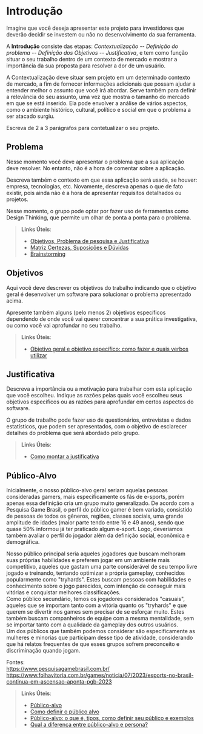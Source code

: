 # Introdução

Imagine que você deseja apresentar este projeto para investidores que deverão decidir se investem ou não no desenvolvimento da sua ferramenta.

A **Introdução** consiste das etapas: *Contextualização -- Definição do problema -- Definição dos Objetivos -- Justificativa*, e tem como função situar o seu trabalho dentro de um contexto de mercado e mostrar a importância da sua proposta para resolver a dor de um usuário.


A Contextualização deve situar sem projeto em um determinado contexto de mercado, a fim de fornecer informações adicionais que possam ajudar a entender melhor o assunto que você irá abordar. Serve também para definir a relevância do seu assunto, uma vez que mostra o tamanho do mercado em que se está inserido. Ela pode envolver a análise de vários aspectos, como o ambiente histórico, cultural, político e social em que o problema a ser atacado surgiu.

Escreva de 2 a 3 parágrafos para contetualizar o seu projeto.

## Problema

Nesse momento você deve apresentar o problema que a sua aplicação deve  resolver. No entanto, não é a hora de comentar sobre a aplicação.

Descreva também o contexto em que essa aplicação será usada, se  houver: empresa, tecnologias, etc. Novamente, descreva apenas o que de  fato existir, pois ainda não é a hora de apresentar requisitos  detalhados ou projetos.

Nesse momento, o grupo pode optar por fazer uso  de ferramentas como Design Thinking, que permite um olhar de ponta a ponta para o problema.

> **Links Úteis**:
> - [Objetivos, Problema de pesquisa e Justificativa](https://medium.com/@versioparole/objetivos-problema-de-pesquisa-e-justificativa-c98c8233b9c3)
> - [Matriz Certezas, Suposições e Dúvidas](https://medium.com/educa%C3%A7%C3%A3o-fora-da-caixa/matriz-certezas-suposi%C3%A7%C3%B5es-e-d%C3%BAvidas-fa2263633655)
> - [Brainstorming](https://www.euax.com.br/2018/09/brainstorming/)

## Objetivos

Aqui você deve descrever os objetivos do trabalho indicando que o objetivo geral é desenvolver um software para solucionar o problema apresentado acima. 

Apresente também alguns (pelo menos 2) objetivos específicos dependendo de onde você vai querer concentrar a sua prática investigativa, ou como você vai aprofundar no seu trabalho.
 
> **Links Úteis**:
> - [Objetivo geral e objetivo específico: como fazer e quais verbos utilizar](https://blog.mettzer.com/diferenca-entre-objetivo-geral-e-objetivo-especifico/)

## Justificativa

Descreva a importância ou a motivação para trabalhar com esta aplicação que você escolheu. Indique as razões pelas quais você escolheu seus objetivos específicos ou as razões para aprofundar em certos aspectos do software.

O grupo de trabalho pode fazer uso de questionários, entrevistas e dados estatísticos, que podem ser apresentados, com o objetivo de esclarecer detalhes do problema que será abordado pelo grupo.

> **Links Úteis**:
> - [Como montar a justificativa](https://guiadamonografia.com.br/como-montar-justificativa-do-tcc/)

## Público-Alvo

Inicialmente, o nosso público-alvo geral seriam aquelas pessoas consideradas gamers, mais especificamente os fãs de e-sports, porém apenas essa definição cria um grupo muito generalizado. De acordo com a Pesquisa Game Brasil, o perfil do público gamer é bem variado, consistido de pessoas de todos os gêneros, regiões, classes sociais, uma grande amplitude de idades (maior parte tendo entre 16 e 49 anos), sendo que quase 50% informou já ter praticado algum e-sport. Logo, deveriamos também avaliar o perfil do jogador além da definição social, econômica e demográfica.

Nosso público principal seria aqueles jogadores que buscam melhoram suas próprias habilidades e preferem jogar em um ambiente mais competitivo, aqueles que gastam uma parte considerável de seu tempo livre jogado e treinando, tentando optimizar a própria gameplay, conhecidos popularmente como "tryhards". Estes buscam pessoas com habilidades e conhecimento sobre o jogo parecidos, com intenção de conseguir mais vitórias e conquistar melhores classificações.      
Como público secundário, temos os jogadores considerados "casuais", aqueles que se importam tanto com a vitória quanto os "tryhards" e que querem se divertir nos games sem precisar de se esforçar muito. Estes também buscam companheiros de equipe com a mesma mentalidade, sem se importar tanto com a qualidade da gameplay dos outros usuários.      
Um dos públicos que também podemos considerar são especificamente as mulheres e minorias que participam desse tipo de atividade, considerando que há relatos frequentes de que esses grupos sofrem preconceito e discriminação quando jogam.      



Fontes:      
https://www.pesquisagamebrasil.com.br/       
https://www.folhavitoria.com.br/games/noticia/07/2023/esports-no-brasil-continua-em-ascensao-aponta-pgb-2023      

> **Links Úteis**:
> - [Público-alvo](https://blog.hotmart.com/pt-br/publico-alvo/)
> - [Como definir o público alvo](https://exame.com/pme/5-dicas-essenciais-para-definir-o-publico-alvo-do-seu-negocio/)
> - [Público-alvo: o que é, tipos, como definir seu público e exemplos](https://klickpages.com.br/blog/publico-alvo-o-que-e/)
> - [Qual a diferença entre público-alvo e persona?](https://rockcontent.com/blog/diferenca-publico-alvo-e-persona/)
